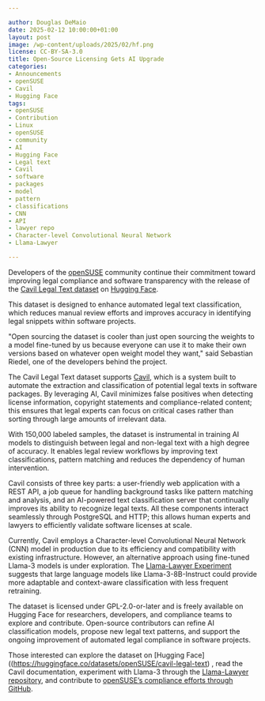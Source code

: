 ```yaml
---

author: Douglas DeMaio
date: 2025-02-12 10:00:00+01:00
layout: post
image: /wp-content/uploads/2025/02/hf.png
license: CC-BY-SA-3.0
title: Open-Source Licensing Gets AI Upgrade
categories:
- Announcements
- openSUSE
- Cavil
- Hugging Face
tags:
- openSUSE
- Contribution
- Linux
- openSUSE
- community
- AI
- Hugging Face
- Legal text
- Cavil
- software
- packages
- model
- pattern
- classifications
- CNN
- API
- lawyer repo
- Character-level Convolutional Neural Network
- Llama-Lawyer

---
```



Developers of the [openSUSE](https://get.opensuse.org/) community continue their commitment toward improving legal compliance and software transparency with the release of the [ Cavil Legal Text dataset](https://huggingface.co/datasets/openSUSE/cavil-legal-text) on [Hugging Face](https://huggingface.co). 

This dataset is designed to enhance automated legal text classification, which reduces manual review efforts and improves accuracy in identifying legal snippets within software projects.

"Open sourcing the dataset is cooler than just open sourcing the weights to a model fine-tuned by us because everyone can use it to make their own versions based on whatever open weight model they want," said Sebastian Riedel, one of the developers behind the project. 

The Cavil Legal Text dataset supports [Cavil](https://github.com/openSUSE/cavil/), which is a system built to automate the extraction and classification of potential legal texts in software packages. By leveraging AI, Cavil minimizes false positives when detecting license information, copyright statements and compliance-related content; this ensures that legal experts can focus on critical cases rather than sorting through large amounts of irrelevant data.

With 150,000 labeled samples, the dataset is instrumental in training AI models to distinguish between legal and non-legal text with a high degree of accuracy. It enables legal review workflows by improving text classifications, pattern matching and reduces the dependency of human intervention.

Cavil consists of three key parts: a user-friendly web application with a REST API, a job queue for handling background tasks like pattern matching and analysis, and an AI-powered text classification server that continually improves its ability to recognize legal texts. All these components interact seamlessly through PostgreSQL and HTTP; this allows human experts and lawyers to efficiently validate software licenses at scale.

Currently, Cavil employs a Character-level Convolutional Neural Network (CNN) model in production due to its efficiency and compatibility with existing infrastructure. However, an alternative approach using fine-tuned Llama-3 models is under exploration. The [Llama-Lawyer Experiment](https://github.com/kraih/llama-lawyer) suggests that large language models like Llama-3-8B-Instruct could provide more adaptable and context-aware classification with less frequent retraining.

The dataset is licensed under GPL-2.0-or-later and is freely available on Hugging Face for researchers, developers, and compliance teams to explore and contribute. Open-source contributors can refine AI classification models, propose new legal text patterns, and support the ongoing improvement of automated legal compliance in software projects.

Those interested can explore the dataset on [Hugging Face]((https://huggingface.co/datasets/openSUSE/cavil-legal-text) , read the Cavil documentation, experiment with Llama-3 through the [Llama-Lawyer repository](https://github.com/kraih/llama-lawyer), and contribute to [openSUSE’s compliance efforts through GitHub](https://github.com/openSUSE/cavil/).

<meta name="openSUSE, Tumbleweed, Developers, AI, Hugging Face, Legal text, Cavil, software, packages, model, pattern, classifications, CNN, API, lawyer repo, Character-level Convolutional Neural Network" content="HTML,CSS,XML,JavaScript">



